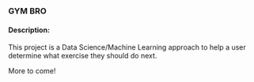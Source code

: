 ### GYM BRO

#### Description:
This project is a Data Science/Machine Learning approach to help a user determine what exercise they should do next. 

More to come!